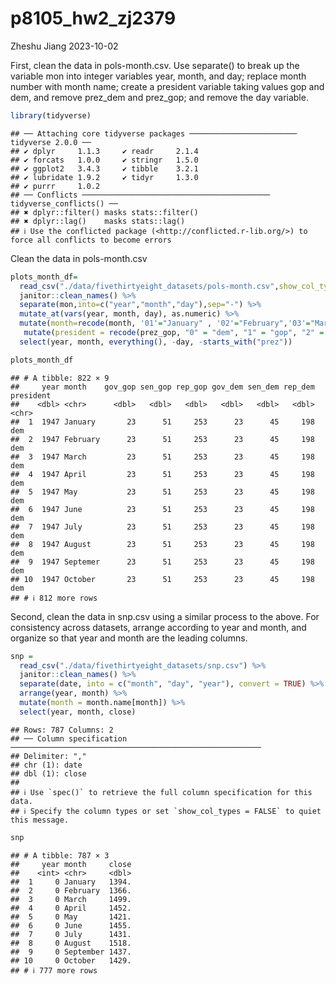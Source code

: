 p8105_hw2_zj2379
================
Zheshu Jiang
2023-10-02

First, clean the data in pols-month.csv. Use separate() to break up the
variable mon into integer variables year, month, and day; replace month
number with month name; create a president variable taking values gop
and dem, and remove prez_dem and prez_gop; and remove the day variable.

``` r
library(tidyverse)
```

    ## ── Attaching core tidyverse packages ──────────────────────── tidyverse 2.0.0 ──
    ## ✔ dplyr     1.1.3     ✔ readr     2.1.4
    ## ✔ forcats   1.0.0     ✔ stringr   1.5.0
    ## ✔ ggplot2   3.4.3     ✔ tibble    3.2.1
    ## ✔ lubridate 1.9.2     ✔ tidyr     1.3.0
    ## ✔ purrr     1.0.2     
    ## ── Conflicts ────────────────────────────────────────── tidyverse_conflicts() ──
    ## ✖ dplyr::filter() masks stats::filter()
    ## ✖ dplyr::lag()    masks stats::lag()
    ## ℹ Use the conflicted package (<http://conflicted.r-lib.org/>) to force all conflicts to become errors

Clean the data in pols-month.csv

``` r
plots_month_df=
  read_csv("./data/fivethirtyeight_datasets/pols-month.csv",show_col_types = FALSE) %>%
  janitor::clean_names() %>% 
  separate(mon,into=c("year","month","day"),sep="-") %>% 
  mutate_at(vars(year, month, day), as.numeric) %>% 
  mutate(month=recode(month, '01'="January" , '02'="February",'03'="March",'04'="April","05"="May","06"="June","07"="July","08"="August","09"="Septemer","10"="October","11"="November","12"="December")) %>% 
   mutate(president = recode(prez_gop, "0" = "dem", "1" = "gop", "2" = "gop")) %>% 
  select(year, month, everything(), -day, -starts_with("prez"))

plots_month_df
```

    ## # A tibble: 822 × 9
    ##     year month    gov_gop sen_gop rep_gop gov_dem sen_dem rep_dem president
    ##    <dbl> <chr>      <dbl>   <dbl>   <dbl>   <dbl>   <dbl>   <dbl> <chr>    
    ##  1  1947 January       23      51     253      23      45     198 dem      
    ##  2  1947 February      23      51     253      23      45     198 dem      
    ##  3  1947 March         23      51     253      23      45     198 dem      
    ##  4  1947 April         23      51     253      23      45     198 dem      
    ##  5  1947 May           23      51     253      23      45     198 dem      
    ##  6  1947 June          23      51     253      23      45     198 dem      
    ##  7  1947 July          23      51     253      23      45     198 dem      
    ##  8  1947 August        23      51     253      23      45     198 dem      
    ##  9  1947 Septemer      23      51     253      23      45     198 dem      
    ## 10  1947 October       23      51     253      23      45     198 dem      
    ## # ℹ 812 more rows

Second, clean the data in snp.csv using a similar process to the above.
For consistency across datasets, arrange according to year and month,
and organize so that year and month are the leading columns.

``` r
snp = 
  read_csv("./data/fivethirtyeight_datasets/snp.csv") %>% 
  janitor::clean_names() %>% 
  separate(date, into = c("month", "day", "year"), convert = TRUE) %>% 
  arrange(year, month) %>% 
  mutate(month = month.name[month]) %>% 
  select(year, month, close) 
```

    ## Rows: 787 Columns: 2
    ## ── Column specification ────────────────────────────────────────────────────────
    ## Delimiter: ","
    ## chr (1): date
    ## dbl (1): close
    ## 
    ## ℹ Use `spec()` to retrieve the full column specification for this data.
    ## ℹ Specify the column types or set `show_col_types = FALSE` to quiet this message.

``` r
snp
```

    ## # A tibble: 787 × 3
    ##     year month     close
    ##    <int> <chr>     <dbl>
    ##  1     0 January   1394.
    ##  2     0 February  1366.
    ##  3     0 March     1499.
    ##  4     0 April     1452.
    ##  5     0 May       1421.
    ##  6     0 June      1455.
    ##  7     0 July      1431.
    ##  8     0 August    1518.
    ##  9     0 September 1437.
    ## 10     0 October   1429.
    ## # ℹ 777 more rows
